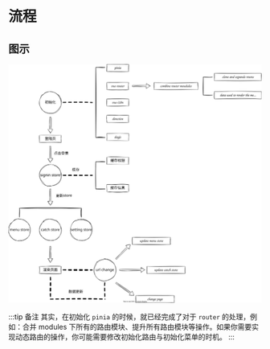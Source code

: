 # 流程

## 图示

![](/public/images/ray-template/ray-template-process.drawio.svg)

:::tip 备注
其实，在初始化 `pinia` 的时候，就已经完成了对于 `router` 的处理，例如：合并 modules 下所有的路由模块、提升所有路由模块等操作。如果你需要实现动态路由的操作，你可能需要修改初始化路由与初始化菜单的时机。
:::